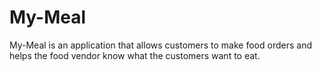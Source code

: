 # My-Meal
My-Meal is an application that allows customers to make food orders and helps the food vendor know what the customers want to eat.
